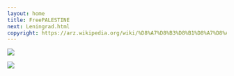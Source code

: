 ```yaml
---
layout: home
title: FreePALESTINE
next: Leningrad.html
copyright: https://arz.wikipedia.org/wiki/%D8%A7%D8%B3%D8%B1%D8%A7%D8%A6%D9%8A%D9%84
---
```


[![](https://moses.lamourism.com/exodus/Golda.jpg)](https://twitter.com/Jerusalem_Post/status/1766680727716856112)

[![](https://shabbat.lamourism.com/kolobok/TellementAviv.jpeg)](https://twitter.com/TheMossadIL/status/1766420439964721600)
